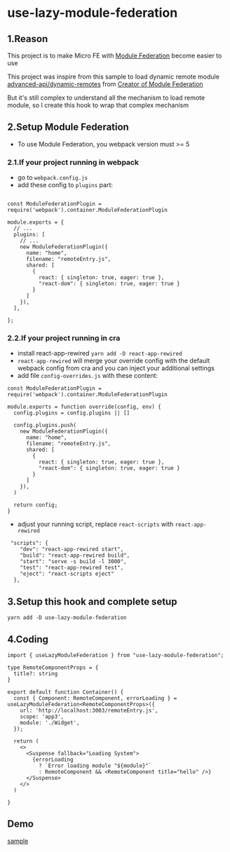 # use-lazy-module-federation

## 1.Reason

This project is to make Micro FE with [Module Federation](https://webpack.js.org/concepts/module-federation/) become easier to use

This project was inspire from this sample to load dynamic remote module [advanced-api/dynamic-remotes](https://github.com/module-federation/module-federation-examples/blob/60d3ca04454a3f356cc54c04599de3501373ce1a/advanced-api/dynamic-remotes/app1/src/App.js) from [Creator of Module Federation](https://github.com/ScriptedAlchemy)

But it's still complex to understand all the mechanism to load remote module, so I create this hook to wrap that complex mechanism



## 2.Setup Module Federation
- To use Module Federation, you webpack version must >= 5
### 2.1.If your project running in webpack
- go to `webpack.config.js`
- add these config to `plugins` part:
```

const ModuleFederationPlugin = require('webpack').container.ModuleFederationPlugin

module.exports = {
  // ... 
  plugins: [
    // ... 
    new ModuleFederationPlugin({
      name: "home",
      filename: "remoteEntry.js",
      shared: [
        {
          react: { singleton: true, eager: true },
          "react-dom": { singleton: true, eager: true }
        }
      ]
    }),
  ],

};

```

### 2.2.If your project running in cra
- install react-app-rewired `yarn add -D react-app-rewired`
- `react-app-rewired` will merge your override config with the default webpack config from cra and you can inject your additional settings
- add file `config-overrides.js` with these content:

```
const ModuleFederationPlugin = require('webpack').container.ModuleFederationPlugin

module.exports = function override(config, env) {
  config.plugins = config.plugins || []
  
  config.plugins.push(
    new ModuleFederationPlugin({
      name: "home",
      filename: "remoteEntry.js",
      shared: [
        {
          react: { singleton: true, eager: true },
          "react-dom": { singleton: true, eager: true }
        }
      ]
    }),
  )

  return config;
}

```
- adjust your running script, replace `react-scripts` with `react-app-rewired`
```
 "scripts": {
    "dev": "react-app-rewired start",
    "build": "react-app-rewired build",
    "start": "serve -s build -l 3000",
    "test": "react-app-rewired test",
    "eject": "react-scripts eject"
  },
```
## 3.Setup this hook and complete setup
```
yarn add -D use-lazy-module-federation
```

## 4.Coding
```
import { useLazyModuleFederation } from "use-lazy-module-federation";

type RemoteComponentProps = {
  title?: string
}

export default function Container() {
  const { Component: RemoteComponent, errorLoading } = useLazyModuleFederation<RemoteComponentProps>({  
    url: 'http://localhost:3003/remoteEntry.js',
    scope: 'app3',
    module: './Widget',
  });

  return (
    <>
      <Suspense fallback="Loading System">
        {errorLoading
          ? `Error loading module "${module}"`
          : RemoteComponent && <RemoteComponent title="hello" />}
      </Suspense>
    </>
  )

}
```

## Demo 
[sample](https://www.npmjs.com/package/use-lazy-module-federation)